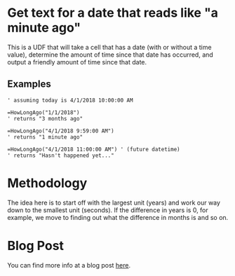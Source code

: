 # Get text for a date that reads like "a minute ago"

This is a UDF that will take a cell that has a date (with or without a time value), determine the amount of time since that date has occurred, and output a friendly amount of time since that date.

## Examples

```vba
' assuming today is 4/1/2018 10:00:00 AM

=HowLongAgo("1/1/2018")
' returns "3 months ago"

=HowLongAgo("4/1/2018 9:59:00 AM")
' returns "1 minute ago"

=HowLongAgo("4/1/2018 11:00:00 AM") ' (future datetime)
' returns "Hasn't happened yet..."
```

# Methodology

The idea here is to start off with the largest unit (years) and work our way down to the smallest unit (seconds). If the difference in years is 0, for example, we move to finding out what the difference in months is and so on.

# Blog Post

You can find more info at a blog post [here](https://www.spreadsheetsmadeeasy.com/how-long-ago-function/).